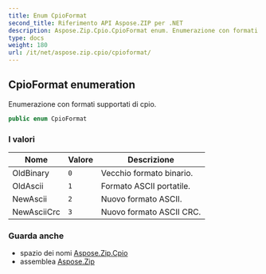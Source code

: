 ```yaml
---
title: Enum CpioFormat
second_title: Riferimento API Aspose.ZIP per .NET
description: Aspose.Zip.Cpio.CpioFormat enum. Enumerazione con formati supportati di cpio.
type: docs
weight: 180
url: /it/net/aspose.zip.cpio/cpioformat/
---
```

## CpioFormat enumeration

Enumerazione con formati supportati di cpio.

```csharp
public enum CpioFormat
```

### I valori

| Nome | Valore | Descrizione |
| --- | --- | --- |
| OldBinary | `0` | Vecchio formato binario. |
| OldAscii | `1` | Formato ASCII portatile. |
| NewAscii | `2` | Nuovo formato ASCII. |
| NewAsciiCrc | `3` | Nuovo formato ASCII CRC. |

### Guarda anche

* spazio dei nomi [Aspose.Zip.Cpio](../../aspose.zip.cpio/)
* assemblea [Aspose.Zip](../../)


